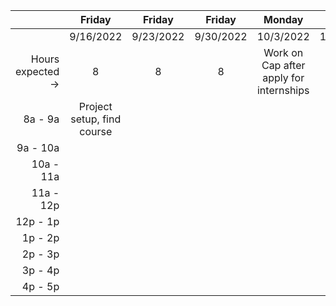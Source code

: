 |                   |   Friday  |   Friday  |   Friday  |                  Monday                 |  Tuesday  | Wednesday |
|------------------:|:---------:|:---------:|:---------:|:---------------------------------------:|:---------:|:---------:|
|                   | 9/16/2022 | 9/23/2022 | 9/30/2022 |                10/3/2022                | 10/4/2022 | 10/5/2022 |
| Hours expected -> |     8     |     8     |     8     | Work on Cap after apply for internships |     8     |     8     |
|           8a - 9a |Project setup, find course|           |           |                                         |           |           |
|          9a - 10a |           |           |           |                                         |           |           |
|         10a - 11a |           |           |           |                                         |           |           |
|         11a - 12p |           |           |           |                                         |           |           |
|          12p - 1p |           |           |           |                                         |           |           |
|           1p - 2p |           |           |           |                                         |           |           |
|           2p - 3p |           |           |           |                                         |           |           |
|           3p - 4p |           |           |           |                                         |           |           |
|           4p - 5p |           |           |           |                                         |           |           |